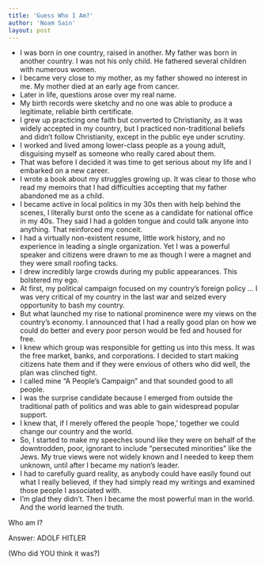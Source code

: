 ```yaml
---
title: 'Guess Who I Am?'
author: 'Noam Sain'
layout: post
---
```


- I was born in one country, raised in another. My father was born in another country. I was not his only child. He fathered several children with numerous women.
- I became very close to my mother, as my father showed no interest in me. My mother died at an early age from cancer.
- Later in life, questions arose over my real name.
- My birth records were sketchy and no one was able to produce a legitimate, reliable birth certificate.
- I grew up practicing one faith but converted to Christianity, as it was widely accepted in my country, but I practiced non-traditional beliefs and didn’t follow Christianity, except in the public eye under scrutiny.
- I worked and lived among lower-class people as a young adult, disguising myself as someone who really cared about them.
- That was before I decided it was time to get serious about my life and I embarked on a new career.
- I wrote a book about my struggles growing up. It was clear to those who read my memoirs that I had difficulties accepting that my father abandoned me as a child.
- I became active in local politics in my 30s then with help behind the scenes, I literally burst onto the scene as a candidate for national office in my 40s. They said I had a golden tongue and could talk anyone into anything. That reinforced my conceit.
- I had a virtually non-existent resume, little work history, and no experience in leading a single organization. Yet I was a powerful speaker and citizens were drawn to me as though I were a magnet and they were small roofing tacks.
- I drew incredibly large crowds during my public appearances. This bolstered my ego.
- At first, my political campaign focused on my country’s foreign policy … I was very critical of my country in the last war and seized every opportunity to bash my country.
- But what launched my rise to national prominence were my views on the country’s economy. I announced that I had a really good plan on how we could do better and every poor person would be fed and housed for free.
- I knew which group was responsible for getting us into this mess. It was the free market, banks, and corporations. I decided to start making citizens hate them and if they were envious of others who did well, the plan was clinched tight.
- I called mine “A People’s Campaign” and that sounded good to all people.
- I was the surprise candidate because I emerged from outside the traditional path of politics and was able to gain widespread popular support.
- I knew that, if I merely offered the people ‘hope,’ together we could change our country and the world.
- So, I started to make my speeches sound like they were on behalf of the downtrodden, poor, ignorant to include “persecuted minorities” like the Jews. My true views were not widely known and I needed to keep them unknown, until after I became my nation’s leader.
- I had to carefully guard reality, as anybody could have easily found out what I really believed, if they had simply read my writings and examined those people I associated with.
- I’m glad they didn’t. Then I became the most powerful man in the world. And the world learned the truth.

Who am I?

Answer: ADOLF HITLER

(Who did YOU think it was?)
